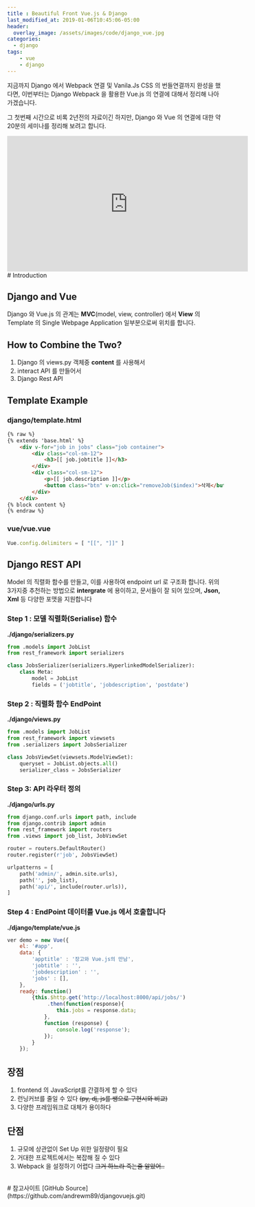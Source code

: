```yaml
---
title : Beautiful Front Vue.js & Django
last_modified_at: 2019-01-06T10:45:06-05:00
header:
  overlay_image: /assets/images/code/django_vue.jpg
categories:
  - django
tags:
    - vue
    - django
---
```


지금까지 Django 에서 Webpack 연결 및 Vanila.Js CSS 의 번들연결까지 완성을 했다면, 이번부터는 Django Webpack 을 활용한 Vue.js 의 연결에 대해서 정리해 나아가겠습니다.

그 첫번째 시간으로 비록 2년전의 자료이긴 하지만, Django 와 Vue 의 연결에 대한 약 20분의 세미나를 정리해 보려고 합니다.

<iframe width="560" height="315" src="https://www.youtube.com/embed/C7oiYr4_NdU" frameborder="0" allow="accelerometer; autoplay; encrypted-media; gyroscope; picture-in-picture" allowfullscreen>
</iframe>

<br/>
# Introduction

## Django and Vue
Django 와 Vue.js 의 관계는 **MVC**(model, view, controller) 에서 **View** 의 Template 의 Single Webpage Application 일부분으로써 위치를 합니다.

## How to Combine the Two?
1. Django 의 views.py 객체중 **content** 를 사용해서
2. interact API 를 만들어서
3. Django Rest API

## Template Example

### django/template.html
```html
{% raw %}
{% extends 'base.html' %}
    <div v-for="job in jobs" class="job container">
        <div class="col-sm-12">
            <h3>[[ job.jobtitle ]]</h3>
        </div>
        <div class="col-sm-12">
            <p>[[ job.description ]]</p>
            <button class="btn" v-on:click="removeJob($index)">삭제</button>
        </div>
    </div>
{% block content %}
{% endraw %}
```
### vue/vue.vue
```javascript
Vue.config.delimiters = [ "[[", "]]" ]
```

## Django REST API
Model 의 직렬화 함수를 만들고, 이를 사용하여 endpoint url 로 구조화 합니다. 위의 3가지중 추천하는 방법으로 **intergrate** 에 용이하고, 문서들이 잘 되어 있으며, **Json, Xml** 등 다양한 포맷을 지원합니다

### Step 1 : 모델 직렬화(Serialise) 함수
**./django/serializers.py**
```python
from .models import JobList
from rest_framework import serializers

class JobsSerializer(serializers.HyperlinkedModelSerializer):
    class Meta:
        model = JobList
        fields = ('jobtitle', 'jobdescription', 'postdate')
```

### Step 2 : 직렬화 함수 EndPoint
**./django/views.py**
```python
from .models import JobList
from rest_framework import viewsets
from .serializers import JobsSerializer

class JobsViewSet(viewsets.ModelViewSet):
    queryset = JobList.objects.all()
    serializer_class = JobsSerializer
```

### Step 3: API 라우터 정의
**./django/urls.py**
```python
from django.conf.urls import path, include
from django.contrib import admin
from rest_framework import routers
from .views import job_list, JobViewSet

router = routers.DefaultRouter()
router.register(r'job', JobsViewSet)

urlpatterns = [
    path('admin/', admin.site.urls),
    path('', job_list),
    path('api/', include(router.urls)),
]
```

### Step 4 : EndPoint 데이터를 Vue.js 에서 호출합니다
**./django/template/vue.js**
```javascript
ver demo = new Vue({
    el: '#app',
    data: {
        'apptitle' : '장고와 Vue.js의 만남',
        'jobtitle' : '',
        'jobdescription' : '',
        'jobs' : [],
    },
    ready: function()
        {this.$http.get('http://localhost:8000/api/jobs/')
             .then(function(response){
                this.jobs = response.data;
            },
            function (response) {
                console.log('response');
            });
        }
    });
```

## 장점
1. frontend 의 JavaScript를 간결하게 할 수 있다
2. 런닝커브를 줄일 수 있다 <strike>(py, dj, js를 쌩으로 구현시와 비교)</strike>
3. 다양한 프레임워크로 대체가 용이하다

## 단점
1. 규모에 상관없이 Set Up 위한 일정량이 필요
2. 거대한 프로젝트에서는 복잡해 질 수 있다
3. Webpack 을 설정하기 어렵다 <strike>그거 하느라 죽는줄 알았어..</strike>

<br/>
# 참고사이트
[GitHub Source](https://github.com/andrewm89/djangovuejs.git)<br/>
